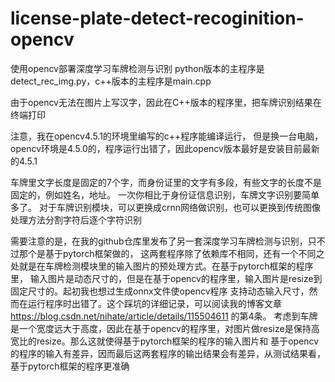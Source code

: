 # license-plate-detect-recoginition-opencv
使用opencv部署深度学习车牌检测与识别
python版本的主程序是detect_rec_img.py，c++版本的主程序是main.cpp

由于opencv无法在图片上写汉字，因此在C++版本的程序里，把车牌识别结果在终端打印

注意，我在opencv4.5.1的环境里编写的c++程序能编译运行，
但是换一台电脑，opencv环境是4.5.0的，程序运行出错了，因此opencv版本最好是安装目前最新的4.5.1


车牌里文字长度是固定的7个字，而身份证里的文字有多段，有些文字的长度不是固定的，例如姓名，地址。
一次你相比于身份证信息识别，车牌文字识别要简单多了。
对于车牌识别模块，可以更换成crnn网络做识别，也可以更换到传统图像处理方法分割字符后逐个字符识别


需要注意的是，在我的github仓库里发布了另一套深度学习车牌检测与识别，只不过那个是基于pytorch框架做的，
这两套程序除了依赖库不相同，还有一个不同之处就是在车牌检测模块里的输入图片的预处理方式。在基于pytorch框架的程序里，
输入图片是动态尺寸的，但是在基于opencv的程序里，输入图片是resize到固定尺寸的。起初我也想过生成onnx文件使opencv程序
支持动态输入尺寸，然而在运行程序时出错了。这个踩坑的详细记录，可以阅读我的博客文章  https://blog.csdn.net/nihate/article/details/115504611
的第4条。
考虑到车牌是一个宽度远大于高度，因此在基于opencv的程序里，对图片做resize是保持高宽比的resize。那么这就使得基于pytorch框架的程序的输入图片和
基于opencv的程序的输入有差异，因而最后这两套程序的输出结果会有差异，从测试结果看，基于pytorch框架的程序更准确
